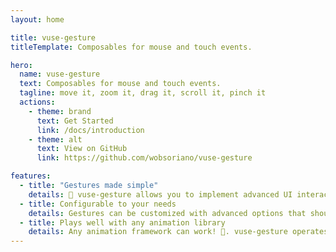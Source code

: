 ```yaml
---
layout: home

title: vuse-gesture
titleTemplate: Composables for mouse and touch events.

hero:
  name: vuse-gesture
  text: Composables for mouse and touch events.
  tagline: move it, zoom it, drag it, scroll it, pinch it
  actions:
    - theme: brand
      text: Get Started
      link: /docs/introduction
    - theme: alt
      text: View on GitHub
      link: https://github.com/wobsoriano/vuse-gesture

features:
  - title: "Gestures made simple"
    details: 🖖 vuse-gesture allows you to implement advanced UI interactions with just a few lines of code.
  - title: Configurable to your needs
    details: Gestures can be customized with advanced options that should answer most common usecases.
  - title: Plays well with any animation library
    details: Any animation framework can work! 🤞. vuse-gesture operates nicely with vue-use-spring.
---
```

